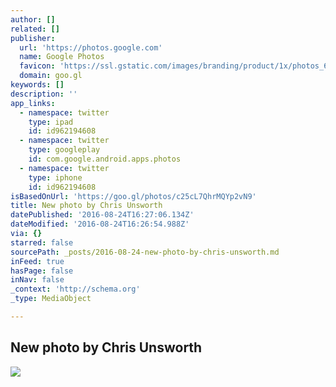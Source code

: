 ```yaml
---
author: []
related: []
publisher:
  url: 'https://photos.google.com'
  name: Google Photos
  favicon: 'https://ssl.gstatic.com/images/branding/product/1x/photos_64dp.png'
  domain: goo.gl
keywords: []
description: ''
app_links:
  - namespace: twitter
    type: ipad
    id: id962194608
  - namespace: twitter
    type: googleplay
    id: com.google.android.apps.photos
  - namespace: twitter
    type: iphone
    id: id962194608
isBasedOnUrl: 'https://goo.gl/photos/c25cL7QhrMQYp2vN9'
title: New photo by Chris Unsworth
datePublished: '2016-08-24T16:27:06.134Z'
dateModified: '2016-08-24T16:26:54.988Z'
via: {}
starred: false
sourcePath: _posts/2016-08-24-new-photo-by-chris-unsworth.md
inFeed: true
hasPage: false
inNav: false
_context: 'http://schema.org'
_type: MediaObject

---
```

<article style=""><h1>New photo by Chris Unsworth</h1><img src="https://lh3.googleusercontent.com/6tmMRGe6haLI5i-VAe9tyMr4ZOIXF872UoCdrbzImM5xdz2pMArSfl6mG3n0gpH71Ud_OPyUSVAsmA=w600-h315-p-k" /></article>